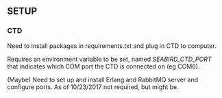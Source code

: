 ## SETUP

### CTD
Need to install packages in requirements.txt and plug in CTD to computer.

Requires an environment variable to be set, named *SEABIRD_CTD_PORT*
that indicates which COM port the CTD is connected on (eg COM6).






(Maybe) Need to set up and install Erlang and RabbitMQ server and configure ports. As of 10/23/2017 not required, but might be.
